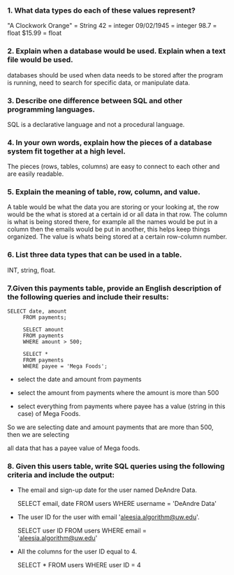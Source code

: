 ### 1. What data types do each of these values represent?

"A Clockwork Orange" = String
42 = integer
09/02/1945 = integer
98.7 = float
$15.99 = float

### 2. Explain when a database would be used. Explain when a text file would be used.

databases should be used when data needs to be stored after the program is running,
need to search for specific data, or manipulate data.

### 3. Describe one difference between SQL and other programming languages.

SQL is a declarative language and not a procedural language.

### 4. In your own words, explain how the pieces of a database system fit together at a high level.

The pieces (rows, tables, columns) are easy to connect to each other and are easily readable.

### 5. Explain the meaning of table, row, column, and value.

A table would be what the data you are storing or your looking at, the row would be the
what is stored at a certain id or all data in that row. The column is what is being
stored there, for example all the names would be put in a column then the emails
would be put in another, this helps keep things organized. The value is whats
being stored at a certain row-column number.

### 6. List three data types that can be used in a table.

INT, string, float.

### 7.Given this payments table, provide an English description of the following queries and include their results:
```
SELECT date, amount
     FROM payments;

     SELECT amount
     FROM payments
     WHERE amount > 500;

     SELECT *
     FROM payments
     WHERE payee = 'Mega Foods';
```

 - select the date and amount from payments

 - select the amount from payments where the amount is more than 500

 - select everything from payments where payee has a value (string in this case) of Mega Foods.

 So we are selecting date and amount payments that are more than 500, then we are selecting

 all data that has a payee value of Mega foods.


### 8. Given this users table, write SQL queries using the following criteria and include the output:

- The email and sign-up date for the user named DeAndre Data.

    SELECT email, date
    FROM   users
    WHERE  username = 'DeAndre Data'


- The user ID for the user with email 'aleesia.algorithm@uw.edu'.

    SELECT user ID
    FROM   users
    WHERE  email = 'aleesia.algorithm@uw.edu'


- All the columns for the user ID equal to 4.

    SELECT *
    FROM users
    WHERE user ID = 4
